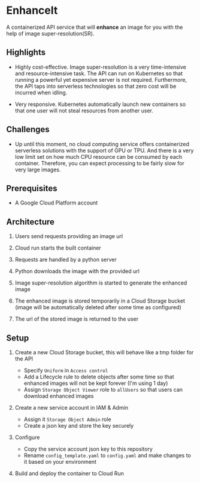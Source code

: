 # EnhanceIt
A containerized API service that will **enhance** an image for you with the help of image super-resolution(SR). 

## Highlights
* Highly cost-effective. Image super-resolution is a very time-intensive and resource-intensive task. The API can run on Kubernetes so that running a powerful yet expensive server is not required. Furthermore, the API taps into serverless technologies so that zero cost will be incurred when idling.

* Very responsive. Kubernetes automatically launch new containers so that one user will not steal resources from another user.

## Challenges
* Up until this moment, no cloud computing service offers containerized serverless solutions with the support of GPU or TPU. And there is a very low limit set on how much CPU resource can be consumed by each container. Therefore, you can expect processing to be fairly slow for very large images.

## Prerequisites
* A Google Cloud Platform account

## Architecture
1. Users send requests providing an image url

2. Cloud run starts the built container

3. Requests are handled by a python server

4. Python downloads the image with the provided url

5. Image super-resolution algorithm is started to generate the enhanced image

6. The enhanced image is stored temporarily in a Cloud Storage bucket (image will be automatically deleted after some time as configured)

7. The url of the stored image is returned to the user

## Setup

1. Create a new Cloud Storage bucket, this will behave like a tmp folder for the API
   - Specify `Uniform` in `Access control`
   - Add a Lifecycle rule to delete objects after some time so that enhanced images will not be kept forever (I'm using 1 day)
   - Assign `Storage Object Viewer` role to `allUsers` so that users can download enhanced images
   
2. Create a new service account in IAM & Admin
   - Assign it `Storage Object Admin` role
   - Create a json key and store the key securely

3. Configure
   - Copy the service account json key to this repository
   - Rename `config_template.yaml` to `config.yaml` and make changes to it based on your environment
   
4. Build and deploy the container to Cloud Run
